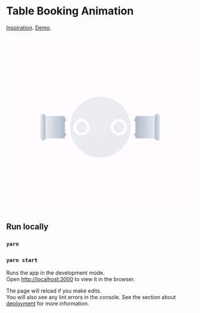 # Table Booking Animation
[Inspiration](https://dribbble.com/shots/16086029-Table-Booking-Animation).
[Demo](https://anwaro.github.com/table-booking).

![Demo](./.github/animation.gif)

## Run locally

### `yarn`

### `yarn start`

Runs the app in the development mode.\
Open [http://localhost:3000](http://localhost:3000) to view it in the browser.

The page will reload if you make edits.\
You will also see any lint errors in the console. See the section
about [deployment](https://facebook.github.io/create-react-app/docs/deployment) for more information.
